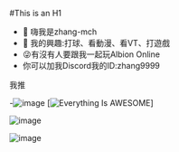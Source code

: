 #This is an H1










































- 👋 嗨我是zhang-mch
- 👀 我的興趣:打球、看動漫、看VT、打遊戲
- 😜有沒有人要跟我一起玩Albion Online
- 你可以加我Discord我的ID:zhang9999

我推

-![image](https://github.com/user-attachments/assets/82982838-9336-4af6-a930-ac4aecc197bf)
[![Everything Is AWESOME](https://www.youtube.com/live/qIg7dGhuoxE?si=uBZ5IXKeM7DAr9bg)]


![image](https://github.com/user-attachments/assets/ed02352c-2de6-4bda-aea1-364301e25c7b)


 ![image](https://github.com/user-attachments/assets/f5bee400-c738-4c30-aef0-999681a2f121)


